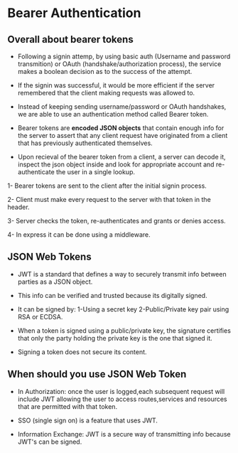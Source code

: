 # Bearer Authentication


## Overall about bearer tokens 

* Following a signin attemp, by using basic auth (Username and password transmition) or OAuth (handshake/authorization process), the service makes a boolean decision as to the success of the attempt.

* If the signin was successful, it would be more efficient if the server remembered that the client making requests was allowed to.

* Instead of keeping sending username/password or OAuth handshakes, we are able to use an authentication method called Bearer token.

* Bearer tokens are **encoded JSON objects** that contain enough info for the server to assert that any client request have originated from a client that has previously authenticated themselves.

* Upon recieval of the bearer token from a client, a server can decode it, inspect the json object inside and look for appropriate account and re-authenticate the user in a single lookup.

1- Bearer tokens are sent to the client after the initial signin process.

2- Client must make every request to the server with that token in the header.

3- Server checks the token, re-authenticates and grants or denies access.

4- In express it can be done using a middleware.

## JSON Web Tokens

* JWT is a standard that defines a way to securely transmit info between parties as a JSON object.

* This info can be verified and trusted because its digitally signed.

* It can be signed by: 1-Using a secret key 2-Public/Private key pair using RSA or ECDSA.

* When a token is signed using a public/private key, the signature certifies that only the party holding the private key is the one that signed it.

* Signing a token does not secure its content.

## When should you use JSON Web Token

* In Authorization: once the user is logged,each subsequent request will include JWT allowing the user to access routes,services and resources that are permitted with that token.

* SSO (single sign on) is a feature that uses JWT.

* Information Exchange: JWT is a secure way of transmitting info because JWT's can be signed.